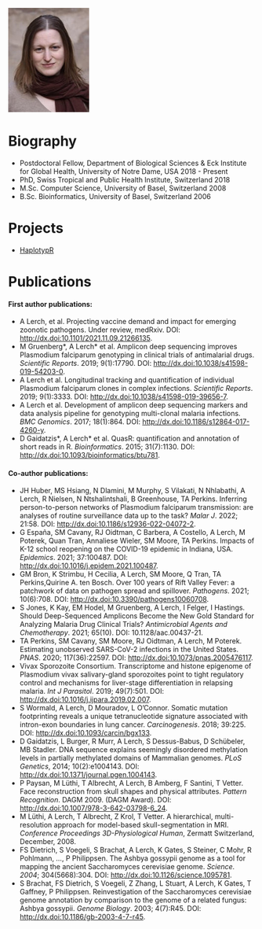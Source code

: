 ![Anita Lerch Image](images/anita.jpg)

# Biography
 * Postdoctoral Fellow, Department of Biological Sciences & Eck Institute for Global Health, University of Notre Dame, USA  2018 - Present
 * PhD, Swiss Tropical and Public Health Institute, Switzerland  2018
 * M.Sc. Computer Science, University of Basel, Switzerland 2008
 * B.Sc. Bioinformatics, University of Basel, Switzerland 2006

# Projects
 * [HaplotypR](https://lerch-a.github.io/HaplotypR)

# Publications
#### First author publications:
* A Lerch, et al.
Projecting vaccine demand and impact for emerging zoonotic pathogens.
Under review, medRxiv. DOI: http://dx.doi:10.1101/2021.11.09.21266135.
* M Gruenberg*, A Lerch* et al.
Amplicon deep sequencing improves Plasmodium falciparum genotyping in clinical trials of antimalarial drugs.
*Scientific Reports*. 2019; 9(1):17790. DOI: http://dx.doi:10.1038/s41598-019-54203-0.
* A Lerch et al.
Longitudinal tracking and quantification of individual Plasmodium falciparum clones in complex infections.
*Scientific Reports*. 2019; 9(1):3333. DOI: http://dx.doi:10.1038/s41598-019-39656-7.
* A Lerch et al.
Development of amplicon deep sequencing markers and data analysis pipeline for genotyping multi-clonal malaria infections.
*BMC Genomics*. 2017; 18(1):864. DOI: http://dx.doi:10.1186/s12864-017-4260-y.
* D Gaidatzis*, A Lerch* et al.
QuasR: quantification and annotation of short reads in R.
*Bioinformatics*. 2015; 31(7):1130. DOI: http://dx.doi:10.1093/bioinformatics/btu781.

#### Co-author publications:
* JH Huber, MS Hsiang, N Dlamini, M Murphy, S Vilakati, N Nhlabathi, A Lerch, R Nielsen, N Ntshalintshali, B Greenhouse, TA Perkins.
Inferring person-to-person networks of Plasmodium falciparum transmission: are analyses of routine surveillance data up to the task?
*Malar J*. 2022; 21:58. DOI: http://dx.doi:10.1186/s12936-022-04072-2.
* G España, SM Cavany, RJ Oidtman, C Barbera, A Costello, A Lerch, M Poterek, Quan Tran, Annaliese Wieler, SM Moore, TA Perkins.
Impacts of K-12 school reopening on the COVID-19 epidemic in Indiana, USA.
*Epidemics*. 2021; 37:100487. DOI: http://dx.doi:10.1016/j.epidem.2021.100487.
* GM Bron, K Strimbu, H Cecilia, A Lerch, SM Moore, Q Tran, TA Perkins,Quirine A. ten Bosch.
Over 100 years of Rift Valley Fever: a patchwork of data on pathogen spread and spillover.
*Pathogens*. 2021; 10(6):708. DOI: http://dx.doi:10.3390/pathogens10060708.
* S Jones, K Kay, EM Hodel, M Gruenberg, A Lerch, I Felger, I Hastings.
Should Deep-Sequenced Amplicons Become the New Gold Standard for Analyzing Malaria Drug Clinical Trials?
*Antimicrobial Agents and Chemotherapy*. 2021; 65(10). DOI: 10.1128/aac.00437-21.
* TA Perkins, SM Cavany, SM Moore, RJ Oidtman, A Lerch, M Poterek.
Estimating unobserved SARS-CoV-2 infections in the United States.
*PNAS*. 2020; 117(36):22597. DOI: http://dx.doi:10.1073/pnas.2005476117.
* Vivax Sporozoite Consortium.
Transcriptome and histone epigenome of Plasmodium vivax salivary-gland sporozoites point to tight regulatory control and mechanisms for liver-stage differentiation in relapsing malaria. 
*Int J Parasitol*. 2019; 49(7):501. DOI: http://dx.doi:10.1016/j.ijpara.2019.02.007.
* S Wormald, A Lerch, D Mouradov, L O’Connor.
Somatic mutation footprinting reveals a unique tetranucleotide signature associated with intron-exon boundaries in lung cancer.
*Carcinogenesis*. 2018; 39:225. DOI: http://dx.doi:10.1093/carcin/bgx133.
* D Gaidatzis, L Burger, R Murr, A Lerch, S Dessus-Babus, D Schübeler, MB Stadler.
DNA sequence explains seemingly disordered methylation levels in partially methylated domains of Mammalian genomes.
*PLoS Genetics*, 2014; 10(2):e1004143. DOI: http://dx.doi:10.1371/journal.pgen.1004143.
* P Paysan, M Lüthi, T Albrecht, A Lerch, B Amberg, F Santini, T Vetter.
Face reconstruction from skull shapes and physical attributes.
*Pattern Recognition*. DAGM 2009. (DAGM Award). DOI: http://dx.doi:10.1007/978-3-642-03798-6_24.
* M Lüthi, A Lerch, T Albrecht, Z Krol, T Vetter.
A hierarchical, multi-resolution approach for model-based skull-segmentation in MRI.
*Conference Proceedings 3D-Physiological Human*, Zermatt Switzerland, December, 2008.
* FS Dietrich, S Voegeli, S Brachat, A Lerch, K Gates, S Steiner, C Mohr, R Pohlmann, …, P Philippsen. 
The Ashbya gossypii genome as a tool for mapping the ancient Saccharomyces cerevisiae genome.
*Science. 2004*; 304(5668):304. DOI: http://dx.doi:10.1126/science.1095781.
* S Brachat, FS Dietrich, S Voegeli, Z Zhang, L Stuart, A Lerch, K Gates, T Gaffney, P Philippsen.
Reinvestigation of the Saccharomyces cerevisiae genome annotation by comparison to the genome of a related fungus: Ashbya gossypii.
*Genome Biology*. 2003; 4(7):R45. DOI: http://dx.doi:10.1186/gb-2003-4-7-r45.
